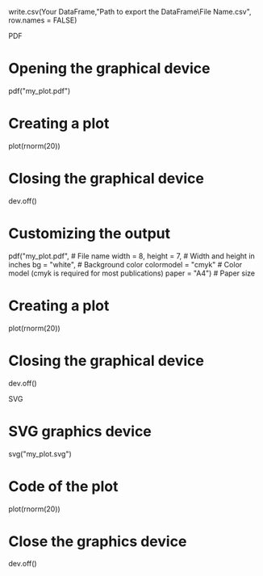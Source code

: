 write.csv(Your DataFrame,"Path to export the DataFrame\\File Name.csv", row.names = FALSE)

PDF
# Opening the graphical device
pdf("my_plot.pdf")

# Creating a plot
plot(rnorm(20))

# Closing the graphical device
dev.off() 

# Customizing the output
pdf("my_plot.pdf",         # File name
    width = 8, height = 7, # Width and height in inches
    bg = "white",          # Background color
    colormodel = "cmyk"    # Color model (cmyk is required for most publications)
    paper = "A4")          # Paper size

# Creating a plot
plot(rnorm(20))

# Closing the graphical device
dev.off() 

SVG
# SVG graphics device
svg("my_plot.svg")

# Code of the plot
plot(rnorm(20))

# Close the graphics device
dev.off() 
